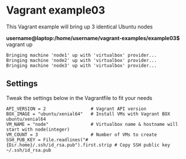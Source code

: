 # Vagrant example03

This Vagrant example will bring up 3 identical Ubuntu nodes  
  
**username@laptop:/home/username/vagrant-examples/example03$** vagrant up  
```  
Bringing machine 'node1' up with 'virtualbox' provider...  
Bringing machine 'node2' up with 'virtualbox' provider...  
Bringing machine 'node3' up with 'virtualbox' provider...  
```

## Settings  
Tweak the settings below in the Vagrantfile to fit your needs
```  
API_VERSION = 2                 # Vagrant API version  
BOX_IMAGE = "ubuntu/xenial64"   # Install VMs with Vagrant BOX ubuntu/xenial64  
VM_NAME = "node"                # Virtualbox name & hostname will start with node(integer)  
VM_COUNT = 3                    # Number of VMs to create  
SSH_PUB_KEY = File.readlines("#{Dir.home}/.ssh/id_rsa.pub").first.strip # Copy SSH public key ~/.ssh/id_rsa.pub  
```
